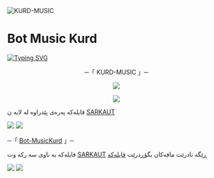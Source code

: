 ![KURD-MUSIC](https://telegra.ph/file/9ae65655540f3f71fcd35.jpg)
# Bot Music Kurd

[![Typing SVG](https://readme-typing-svg.herokuapp.com/?lines=Baxirben+Bo+Bot-Music+Kurd)](https://github.com/FM8Y/MUSIC-KURD)

<p align="center">
    ─「 KURD-MUSIC 」─
</p>

</h3>
<p align="center">
<a href="https://telegram.me/Gruop_Shetakan"><img src="https://img.shields.io/badge/-Support%20Group-blue.svg?style=for-the-badge&logo=Telegram"></a>
</p>
<p align="center">
<a href="https://telegram.me/ChanallBots"><img src="https://img.shields.io/badge/-Support%20Channel-blue.svg?style=for-the-badge&logo=Telegram"></a>
</p>

فایلەکە پەرەی پێدراوە لە لایە ن [SARKAUT](https://t.me/SARKAUT)

<img src="https://user-images.githubusercontent.com/73097560/115834477-dbab4500-a447-11eb-908a-139a6edaec5c.gif"> <img src="https://user-images.githubusercontent.com/73097560/115834477-dbab4500-a447-11eb-908a-139a6edaec5c.gif">




─「 [Bot-MusicKurd](https://t.me/MusiccKurdbot) 」─ 


 فایلەکە بە ناوی سە رکە وت [SARKAUT](https://t.me/SARKAUT)
ڕێگە نادرێت مافەکان بگۆڕدرێت [فایلەکە](https://github.com/Sarkaaut/MUSIC-KURD)


<img src="https://user-images.githubusercontent.com/73097560/115834477-dbab4500-a447-11eb-908a-139a6edaec5c.gif"> <img src="https://user-images.githubusercontent.com/73097560/115834477-dbab4500-a447-11eb-908a-139a6edaec5c.gif">
